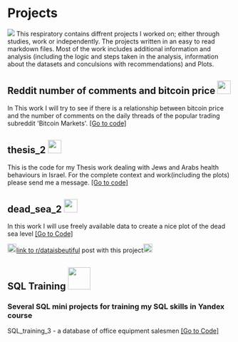 # Projects
<img src="https://img.icons8.com/wired/64/000000/line-chart.png"/>
This respiratory contains diffrent projects I worked on; either through studies, work or independently.
The projects written in an easy to read markdown files. Most of the work includes additional information and analysis (including the logic and steps taken in the analysis, information about the datasets and conculsions with recommendations) and Plots.

##   Reddit number of comments and bitcoin price <img src="https://cdn.jsdelivr.net/gh/devicons/devicon/icons/python/python-original-wordmark.svg" width="30px" height="30px" />
In This work I will try to see if there is a relationship between bitcoin price and the number of comments on the daily threads of the popular trading subreddit 'Bitcoin Markets'.
[[Go to code]](https://github.com/polarteddybear/Projects/blob/main/Reddit%20number%20of%20comments%20and%20bitcoin%20price.ipynb)

## thesis_2 <img src="https://cdn.jsdelivr.net/gh/devicons/devicon/icons/rstudio/rstudio-original.svg" width="30px" height="30px" />
This is the code for my Thesis work dealing with Jews and Arabs health behaviours in Israel. For the complete context and work(including the plots) please send me a message.
[[Go to code]](https://github.com/polarteddybear/Projects/blob/main/thesis_2.Rmd)

## dead_sea_2 <img src="https://cdn.jsdelivr.net/gh/devicons/devicon/icons/python/python-original-wordmark.svg" width="30px" height="30px" />
In this work I will use freely available data to create a nice plot of the dead sea level [[Go to Code]](https://github.com/polarteddybear/Projects/blob/main/dead_sea_2.ipynb)

<img src="https://img.icons8.com/ios/64/000000/reddit.png" width="20px" height="20px"/>[link to r/dataisbeutiful](https://www.reddit.com/r/dataisbeautiful/comments/qtmshs/dead_sea_surface_levels_19762021_oc/) post with this project<img src="https://img.icons8.com/ios/64/000000/reddit.png" width="20px" height="20px"/>

## SQL Training <img src="https://cdn.jsdelivr.net/gh/devicons/devicon/icons/sqlalchemy/sqlalchemy-original.svg" width="50px" height="50px">
### Several SQL mini projects for training my SQL skills in Yandex course
SQL_training_3 - a database of office equipment salesmen [[Go to Code]](https://github.com/polarteddybear/Projects/blob/main/SQL_training_3.ipynb)
 
